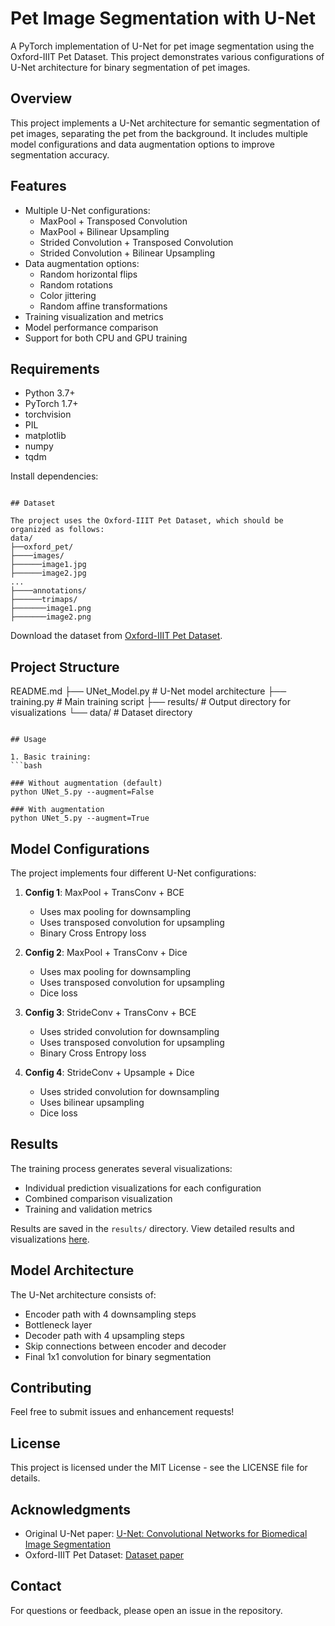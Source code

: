 # Pet Image Segmentation with U-Net

A PyTorch implementation of U-Net for pet image segmentation using the Oxford-IIIT Pet Dataset. This project demonstrates various configurations of U-Net architecture for binary segmentation of pet images.

## Overview

This project implements a U-Net architecture for semantic segmentation of pet images, separating the pet from the background. It includes multiple model configurations and data augmentation options to improve segmentation accuracy.

## Features

- Multiple U-Net configurations:
  - MaxPool + Transposed Convolution
  - MaxPool + Bilinear Upsampling
  - Strided Convolution + Transposed Convolution
  - Strided Convolution + Bilinear Upsampling
- Data augmentation options:
  - Random horizontal flips
  - Random rotations
  - Color jittering
  - Random affine transformations
- Training visualization and metrics
- Model performance comparison
- Support for both CPU and GPU training

## Requirements

- Python 3.7+
- PyTorch 1.7+
- torchvision
- PIL
- matplotlib
- numpy
- tqdm

Install dependencies:
```

## Dataset

The project uses the Oxford-IIIT Pet Dataset, which should be organized as follows:
data/
├──oxford_pet/
├────images/
├──────image1.jpg
├──────image2.jpg
...
├────annotations/
├──────trimaps/
├───────image1.png
├───────image2.png
```

Download the dataset from [Oxford-IIIT Pet Dataset](https://www.robots.ox.ac.uk/~vgg/data/pets/).

## Project Structure
README.md
├── UNet_Model.py       # U-Net model architecture
├── training.py         # Main training script
├── results/            # Output directory for visualizations
└── data/               # Dataset directory
```

## Usage

1. Basic training:
```bash

### Without augmentation (default)
python UNet_5.py --augment=False

### With augmentation 
python UNet_5.py --augment=True

```

## Model Configurations

The project implements four different U-Net configurations:

1. **Config 1**: MaxPool + TransConv + BCE
   - Uses max pooling for downsampling
   - Uses transposed convolution for upsampling
   - Binary Cross Entropy loss

2. **Config 2**: MaxPool + TransConv + Dice
   - Uses max pooling for downsampling
   - Uses transposed convolution for upsampling
   - Dice loss

3. **Config 3**: StrideConv + TransConv + BCE
   - Uses strided convolution for downsampling
   - Uses transposed convolution for upsampling
   - Binary Cross Entropy loss

4. **Config 4**: StrideConv + Upsample + Dice
   - Uses strided convolution for downsampling
   - Uses bilinear upsampling
   - Dice loss

## Results

The training process generates several visualizations:
- Individual prediction visualizations for each configuration
- Combined comparison visualization
- Training and validation metrics

Results are saved in the `results/` directory. View detailed results and visualizations [here](results.md).

## Model Architecture

The U-Net architecture consists of:
- Encoder path with 4 downsampling steps
- Bottleneck layer
- Decoder path with 4 upsampling steps
- Skip connections between encoder and decoder
- Final 1x1 convolution for binary segmentation

## Contributing

Feel free to submit issues and enhancement requests!

## License

This project is licensed under the MIT License - see the LICENSE file for details.

## Acknowledgments

- Original U-Net paper: [U-Net: Convolutional Networks for Biomedical Image Segmentation](https://arxiv.org/abs/1505.04597)
- Oxford-IIIT Pet Dataset: [Dataset paper](https://www.robots.ox.ac.uk/~vgg/publications/2012/parkhi12a/parkhi12a.pdf)

## Contact

For questions or feedback, please open an issue in the repository.